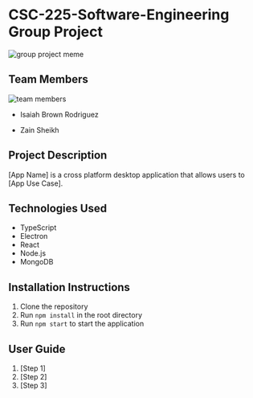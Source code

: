 # CSC-225-Software-Engineering Group Project

![group project meme](https://external-content.duckduckgo.com/iu/?u=https%3A%2F%2Fmedia.tenor.com%2F0R6GjM6Y83YAAAAC%2Fproject-group.gif&f=1&nofb=1&ipt=90b003f8b0feece20f44721dc5c67d056a1a34e2e4dbe94385fec0c90622b5a4&ipo=images)

## Team Members

![team members](https://cdn.statically.io/img/www.digitalmomblog.com/wp-content/uploads/2021/10/work-team-meme.jpeg?quality=100&f=auto)

- Isaiah Brown Rodriguez

- Zain Sheikh

## Project Description

[App Name] is a cross platform desktop application that allows users to [App Use Case].

## Technologies Used

- TypeScript
- Electron
- React
- Node.js
- MongoDB

## Installation Instructions

1. Clone the repository
2. Run `npm install` in the root directory
3. Run `npm start` to start the application

## User Guide

1. [Step 1]
2. [Step 2]
3. [Step 3]

